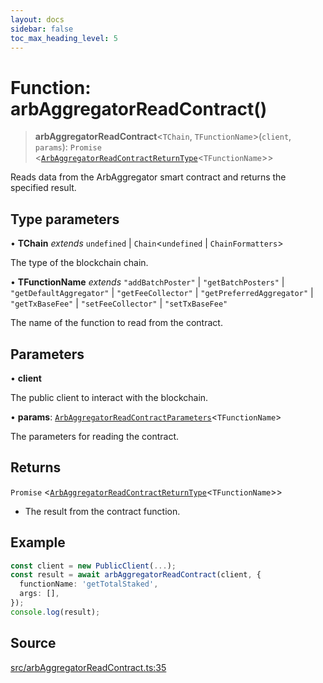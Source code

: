 ```yaml
---
layout: docs
sidebar: false
toc_max_heading_level: 5
---
```


# Function: arbAggregatorReadContract()

> **arbAggregatorReadContract**\<`TChain`, `TFunctionName`\>(`client`, `params`): `Promise` \<[`ArbAggregatorReadContractReturnType`](../type-aliases/ArbAggregatorReadContractReturnType.md)\<`TFunctionName`\>\>

Reads data from the ArbAggregator smart contract and returns the specified
result.

## Type parameters

• **TChain** *extends* `undefined` \| `Chain`\<`undefined` \| `ChainFormatters`\>

The type of the blockchain chain.

• **TFunctionName** *extends* `"addBatchPoster"` \| `"getBatchPosters"` \| `"getDefaultAggregator"` \| `"getFeeCollector"` \| `"getPreferredAggregator"` \| `"getTxBaseFee"` \| `"setFeeCollector"` \| `"setTxBaseFee"`

The name of the function to read from the contract.

## Parameters

• **client**

The public client to interact with the blockchain.

• **params**: [`ArbAggregatorReadContractParameters`](../type-aliases/ArbAggregatorReadContractParameters.md)\<`TFunctionName`\>

The parameters for reading the contract.

## Returns

`Promise` \<[`ArbAggregatorReadContractReturnType`](../type-aliases/ArbAggregatorReadContractReturnType.md)\<`TFunctionName`\>\>

- The result from the contract function.

## Example

```ts
const client = new PublicClient(...);
const result = await arbAggregatorReadContract(client, {
  functionName: 'getTotalStaked',
  args: [],
});
console.log(result);
```

## Source

[src/arbAggregatorReadContract.ts:35](https://github.com/anegg0/arbitrum-orbit-sdk/blob/b24cbe9cd68eb30d18566196d2c909bd4086db10/src/arbAggregatorReadContract.ts#L35)
